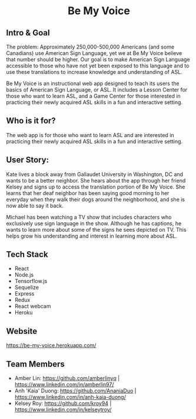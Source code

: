 # <p align="center"> Be My Voice </p>

## Intro & Goal
The problem: Approximately 250,000-500,000 Americans (and some Canadians) use American Sign Language, yet we at Be My Voice believe that number should be higher. Our goal is to make American Sign Language accessible to those who have not yet been exposed to this language and to use these translations to increase knowledge and understanding of ASL. 

Be My Voice is an instructional web app designed to teach its users the basics of American Sign Language, or ASL.  It includes a Lesson Center for those who want to learn ASL, and a Game Center for those interested in practicing their newly acquired ASL skills in a fun and interactive setting.

## Who is it for?
The web app is for those who want to learn ASL and are interested in practicing their newly acquired ASL skills in a fun and interactive setting.

## User Story:

Kate lives a block away from Gallaudet University in Washington, DC and wants to be a better neighbor. She hears about the app through her friend Kelsey and signs up to access the translation portion of Be My Voice. She learns that her deaf neighbor has been saying good morning to her everyday when they walk their dogs around the neighborhood, and she is now able to say it back.

Michael has been watching a TV show that includes characters who exclusively use sign language in the show. Although he has captions, he wants to learn more about some of the signs he sees depicted on TV. This helps grow his understanding and interest in learning more about ASL.

## Tech Stack
* React
* Node.js
* Tensorflow.js
* Sequelize
* Express
* Redux
* React webcam
* Heroku

## Website
https://be-my-voice.herokuapp.com/

## Team Members
* Amber Lin: https://github.com/amberlinyq | https://www.linkedin.com/in/amberlin97/
* Anh 'Kaia' Duong: https://github.com/AnaniaDuo | https://www.linkedin.com/in/anh-kaia-duong/
* Kelsey Roy: https://github.com/kroy94 | https://www.linkedin.com/in/kelseytroy/
